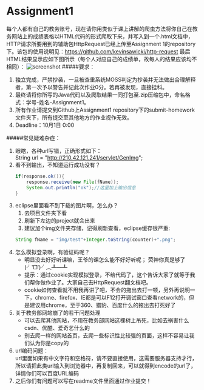 # Assignment1
每个人都有自己的教务账号，现在请你用类似于课上讲解的爬虫方法将你自己在教务网站上的成绩表格以HTML代码的形式爬取下来，并写入到一个.html文档中，HTTP请求所要用到的辅助包HttpRequest已经上传至Assignment 1的repository下。该包的使用说明见：https://github.com/kevinsawicki/http-request
最后HTML结果显示应如下图所示（每个人对应自己的成绩单，故每人的结果应该均不相同）：
![screenshot](https://github.com/OOP-JAVA-WHUISS/Assignment1/blob/master/screenshot.png)
#####要求：
1. 独立完成，严禁抄袭，一旦被查重系统MOSS判定为抄袭并无法做出合理解释者，第一次予以警告并记此次作业0分。若再被发现，直接挂科。
2. 最终请将你所写的Java代码以及爬取结果一同打包至.zip压缩包中，命名格式：学号-姓名-Assignment1。
3. 所有作业请提交到Github上Assignment1 repository下的submit-homework文件夹下，所有提交至其他地方的作业视作无效。
4. Deadline：10月1日 0:00

#####常见疑难杂症：    
1. 眼瞎，各种url写错，正确形式如下：  
	String url = "http://210.42.121.241/servlet/GenImg";  
2. 看不到输出，不知道运行成功没有？  
	```java
	if(response.ok()){  
		response.receive(new File(fName));  
		System.out.println("ok");//这里加上输出信息  
	}
	```
3. eclipse里面看不到下载的图片啊，怎么办？  
	1. 去项目文件夹下看  
	2. 刷新下左边的project就会出来  
	3. 建议加个img文件夹存储，记得刷新查看，eclipse缓存很严重: 
	```java	
	String fName = "img/test"+Integer.toString(counter)+".png";  
	```
4. 怎么模拟登录啊，有验证码呢？  
	- 明显没去好好听课嘛，王爷的课怎么能不好好听呢；  荧神你真是够了(╯‵□′)╯︵┻━┻
	- 提示：通过cookie实现模拟登录，不给代码了，这个告诉大家了就等于我们帮你做作业了。大家自己去HttpRequest翻文档吧。
	- cookie如何查看就不用我再讲了吧，不会的拖出去打一顿，另外再说明一下，chrome、firefox、IE都是可以F12打开调试窗口查看network的，但是建议用chrome，至于360、猎豹、百度什么的拖出去打死好了  
5. 关于教务部网站崩了的若干问题处理  
	- 可以去爬其他网站，不用在教务部网站这棵树上吊死，比如去祸害什么csdn、优酷、爱奇艺什么的  
	- 别去爬一样的网站首页，去爬一些标识性比较强的页面，这样不容易让我们认为你是copy的  
6. url编码问题：  
	url里面如果有中文字符和空格符，请不要直接使用，这需要服务器支持才行，所以请把此类url输入到浏览器中，再复制回来，可以就得到encode的url了，详情你们可以百度URL编码
7. 之后你们有问题可以写在readme文件里面通过作业提交！
